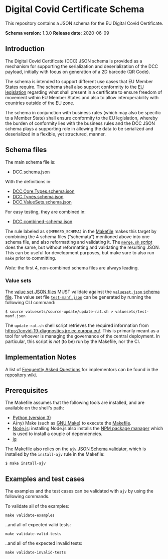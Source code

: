 # Digital Covid Certificate Schema

This repository contains a JSON schema for the EU Digital Covid Certificate.

**Schema version:** 1.3.0
**Release date:** 2020-06-09


## Introduction

The Digital Covid Certificate (DCC) JSON schema is provided as a mechanism for supporting the serialization and  deserialization of the DCC payload, initially with focus on generation of a 2D barcode (QR Code).

The schema is intended to support different use cases that EU Member States require. The schema shall also support conformity to the [EU legislation](https://eur-lex.europa.eu/legal-content/EN/TXT/?uri=CELEX:52021PC0130) regarding  what shall present in a certificate to ensure freedom of movement within EU Member States and also to allow interoperability with countries outside of the EU zone.

The schema in conjunction with business rules (which may also be specific to a Member State) shall ensure conformity to the EU legislation, whereby the burden of conformity lies with the business rules and the DCC JSON schema plays a supporting role in allowing the data to be serialized and deserialized in a flexible, yet structured, manner.


## Schema files

The main schema file is:

- [DCC.schema.json](./DCC.schema.json)

With the definitions in:

- [DCC.Core.Types.schema.json](./DCC.Core.Types.schema.json)
- [DCC.Types.schema.json](./DCC.Types.schema.json)
- [DCC.ValueSets.schema.json](./DCC.ValueSets.schema.json)

For easy testing, they are combined in:

- [DCC.combined-schema.json](./DCC.combined-schema.json)

The rule labeled as `$(MERGED_SCHEMA)` in the [Makefile](./Makefile) makes this target by combining the 4 schema files (“schemata”) mentioned above into one schema file, and also reformatting and validating it.
The [`merge.sh` script](./merge.sh) does the same, but without reformatting and validating the resulting JSON.
This can be useful for development purposes, but make sure to also run `make` prior to committing.

_Note:_ the first 4, non-combined schema files are always leading.


### Value sets

The [value set JSON files](./valuesets) MUST validate against the [`valueset.json` schema file](./valueset.json).
The value set file [`test-manf.json`](./valuesets/test-manf.json) can be generated by running the following CLI command:

    $ source valuesets/source-update/update-rat.sh > valuesets/test-manf.json

The `update-rat.sh` shell script retrieves the required information from https://covid-19-diagnostics.jrc.ec.europa.eu/.
This is primarily meant as a tool for whoever is managing the governance of the central deployment.
In particular, this script is _not_ (to be) run by the Makefile, nor the CI.


## Implementation Notes

A list of [Frequently Asked Questions](https://github.com/ehn-dcc-development/ehn-dcc-schema/wiki/FAQ) for implementors can be found in the [repository wiki](https://github.com/ehn-dcc-development/ehn-dcc-schema/wiki).


## Prerequisites

The Makefile assumes that the following tools are installed, and are available on the shell's path:

* [Python (version 3)](https://www.python.org/downloads/)
* A(ny) Make (such as [GNU Make](https://www.gnu.org/software/make/)) to execute the [Makefile](./Makefile).
* [Node.js](https://nodejs.org/en/download/): installing Node.js also installs the [NPM package manager](https://www.npmjs.com/) which is used to install a couple of dependencies.
* [jq](https://stedolan.github.io/jq/)

The Makefile also relies on the [`ajv` JSON Schema validator](https://ajv.js.org/), which is installed by the `install-ajv` rule in the Makefile:

    $ make install-ajv


## Examples and test cases

The examples and the test cases can be validated with `ajv` by using the following commands.

To validate all of the examples:

	make validate-examples
	
..and all of expected valid tests:

	make validate-valid-tests

..and all of the expected invalid tests:

	make validate-invalid-tests
